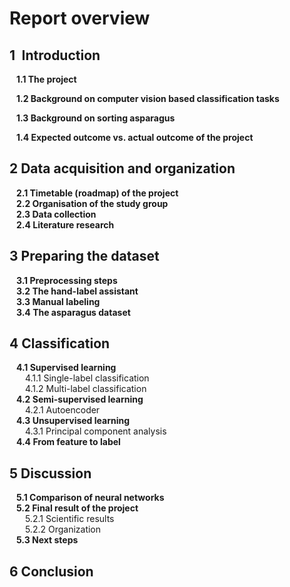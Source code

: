 # Report overview

## 1&ensp;Introduction  
&ensp; **1.1 The project**  
  
&ensp; **1.2 Background on computer vision based classification tasks**  
  
&ensp; **1.3 Background on sorting asparagus**  
  
&ensp; **1.4 Expected outcome vs. actual outcome of the project**  

## 2  Data acquisition and organization
&ensp; **2.1 Timetable (roadmap) of the project**  
&ensp; **2.2 Organisation of the study group**  
&ensp; **2.3 Data collection**  
&ensp; **2.4 Literature research**  

## 3  Preparing the dataset
&ensp; **3.1 Preprocessing steps**  
&ensp; **3.2 The hand-label assistant**  
&ensp; **3.3 Manual labeling**  
&ensp; **3.4 The asparagus dataset**  

## 4  Classification
&ensp; **4.1 Supervised learning**  
&ensp;&ensp;&ensp; 4.1.1 Single-label classification  
&ensp;&ensp;&ensp; 4.1.2 Multi-label classification  
&ensp; **4.2 Semi-supervised learning**  
&ensp;&ensp;&ensp; 4.2.1 Autoencoder  
&ensp; **4.3 Unsupervised learning**  
&ensp;&ensp;&ensp; 4.3.1 Principal component analysis  
&ensp; **4.4 From feature to label**  

## 5  Discussion
&ensp; **5.1 Comparison of neural networks**  
&ensp; **5.2 Final result of the project**  
&ensp;&ensp;&ensp; 5.2.1 Scientific results  
&ensp;&ensp;&ensp; 5.2.2 Organization  
&ensp; **5.3 Next steps**  

## 6  Conclusion
